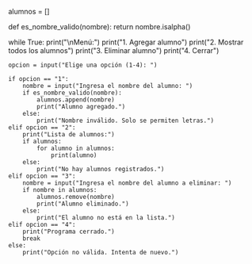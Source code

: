 

alumnos = []

def es_nombre_valido(nombre):
    return nombre.isalpha()

while True:
    print("\nMenú:")
    print("1. Agregar alumno")
    print("2. Mostrar todos los alumnos")
    print("3. Eliminar alumno")
    print("4. Cerrar")

    opcion = input("Elige una opción (1-4): ")

    if opcion == "1":
        nombre = input("Ingresa el nombre del alumno: ")
        if es_nombre_valido(nombre):
            alumnos.append(nombre)
            print("Alumno agregado.")
        else:
            print("Nombre inválido. Solo se permiten letras.")
    elif opcion == "2":
        print("Lista de alumnos:")
        if alumnos:
            for alumno in alumnos:
                print(alumno)
        else:
            print("No hay alumnos registrados.")
    elif opcion == "3":
        nombre = input("Ingresa el nombre del alumno a eliminar: ")
        if nombre in alumnos:
            alumnos.remove(nombre)
            print("Alumno eliminado.")
        else:
            print("El alumno no está en la lista.")
    elif opcion == "4":
        print("Programa cerrado.")
        break
    else:
        print("Opción no válida. Intenta de nuevo.")
